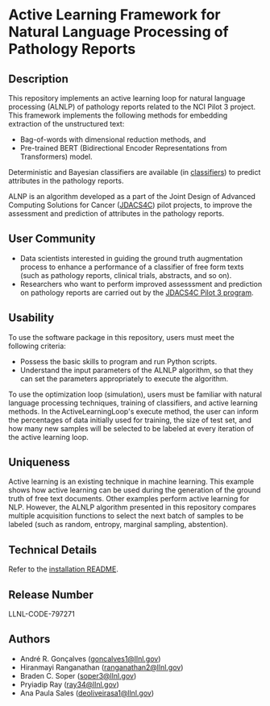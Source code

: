 # Active Learning Framework for Natural Language Processing of Pathology Reports

## Description

This repository implements an active learning loop for natural language processing (ALNLP) of pathology reports related to the NCI Pilot 3 project. This framework implements the following methods for embedding extraction of the unstructured text: 
 * Bag-of-words with dimensional reduction methods, and 
 * Pre-trained BERT (Bidirectional Encoder Representations from Transformers) model. 

Deterministic and Bayesian classifiers are available (in [classifiers](classifiers)) to predict attributes in the pathology reports.

ALNP is an algorithm developed as a part of the Joint Design of Advanced Computing Solutions for Cancer ([JDACS4C](https://datascience.cancer.gov/collaborations/joint-design-advanced-computing)) pilot projects, to improve the assessment and prediction of attributes in the pathology reports.

## User Community

 * Data scientists interested in guiding the ground truth augmentation process to enhance a performance of a classifier of free form texts (such as pathology reports, clinical trials, abstracts, and so on). 
 * Researchers who want to perform improved assesssment and prediction on pathology reports are carried out by the [JDACS4C Pilot 3 program](https://datascience.cancer.gov/collaborations/joint-design-advanced-computing/population-pilot).

## Usability
To use the software package in this repository, users must meet the following criteria:
* Possess the basic skills to program and run Python scripts.
* Understand the input parameters of the ALNLP algorithm, so that they can set the parameters appropriately to execute the algorithm.

To use the optimization loop (simulation), users must be familiar with natural language processing techniques, training of classifiers, and active learning methods. In the ActiveLearningLoop's execute method, the user can inform the percentages of data initially used for training, the size of test set, and how many new samples will be selected to be labeled at every iteration of the active learning loop.

## Uniqueness
Active learning is an existing technique in machine learning. This example shows how active learning can be used during the generation of the ground truth of free text documents. Other examples perform active learning for NLP. However, the ALNLP algorithm presented in this repository compares multiple acquisition functions to select the next batch of samples to be labeled (such as random, entropy, marginal sampling, abstention). 

## Technical Details

Refer to the [installation README](./README-installation.md).


## Release Number

LLNL-CODE-797271
  
## Authors

- André R. Gonçalves (goncalves1@llnl.gov)
- Hiranmayi Ranganathan (ranganathan2@llnl.gov)
- Braden C. Soper (soper3@llnl.gov)
- Pryiadip Ray (ray34@llnl.gov)
- Ana Paula Sales (deoliveirasa1@llnl.gov)

